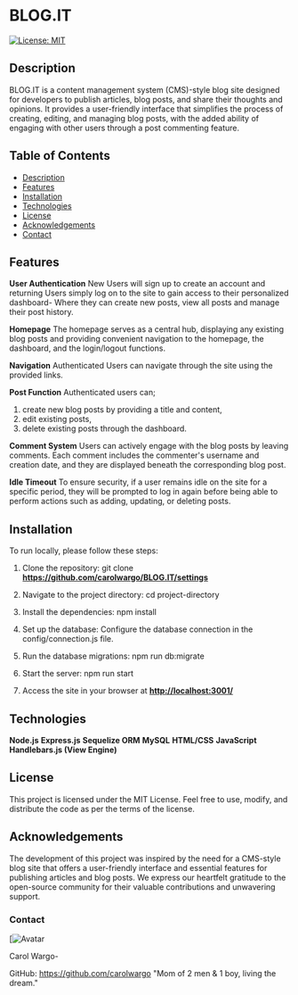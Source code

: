 # BLOG.IT

[![License: MIT](https://img.shields.io/badge/License-MIT-yellow.svg)](https://opensource.org/licenses/MIT)

## Description

BLOG.IT is a content management system (CMS)-style blog site designed for developers to publish articles, blog posts, and share their thoughts and opinions. It provides a user-friendly interface that simplifies the process of creating, editing, and managing blog posts, with the added ability of engaging with other users through a post commenting feature.

## Table of Contents

* [Description](description)
* [Features](#features)
* [Installation](#installation)
* [Technologies](#technologies)
* [License](#license)
* [Acknowledgements](acknowledements)
* [Contact](#contact)

## Features

**User Authentication** New Users will sign up to create an account and returning Users simply log on to the site to gain access to their personalized dashboard- Where they can create new posts, view all posts and manage their post history.

**Homepage** The homepage serves as a central hub, displaying any existing blog posts and providing convenient navigation to the homepage, the dashboard, and the login/logout functions.

**Navigation** Authenticated Users can navigate through the site using the provided links.

**Post Function** Authenticated users can;

1. create new blog posts by providing a title and content,
2. edit existing posts,
3. delete existing posts through the dashboard.

**Comment System** Users can actively engage with the blog posts by leaving comments. Each comment includes the commenter's username and creation date, and they are displayed beneath the corresponding blog post.

**Idle Timeout** To ensure security, if a user remains idle on the site for a specific period, they will be prompted to log in again before being able to perform actions such as adding, updating, or deleting posts.

## Installation

To run locally, please follow these steps:

1. Clone the repository: git clone **<https://github.com/carolwargo/BLOG.IT/settings>**

2. Navigate to the project directory: cd project-directory

3. Install the dependencies: npm install

4. Set up the database: Configure the database connection in the config/connection.js file.

5. Run the database migrations: npm run db:migrate

6. Start the server: npm run start

7. Access the site in your browser at **<http://localhost:3001/>**

## Technologies

**Node.js**
**Express.js**
**Sequelize ORM**
**MySQL**
**HTML/CSS**
**JavaScript**
**Handlebars.js (View Engine)**

## License

This project is licensed under the MIT License. Feel free to use, modify, and distribute the code as per the terms of the license.

## Acknowledgements

The development of this project was inspired by the need for a CMS-style blog site that offers a user-friendly interface and essential features for publishing articles and blog posts. We express our heartfelt gratitude to the open-source community for their valuable contributions and unwavering support.

### Contact

[![Avatar](https://user-images.githubusercontent.com/84477950/243474429-ab5f177d-0f73-41ba-b9ec-22e05087cec8.png)

Carol Wargo-

GitHub: <https://github.com/carolwargo>
"Mom of 2 men & 1 boy, living the dream."
